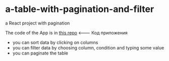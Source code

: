 # a-table-with-pagination-and-filter
a React project with pagination

The code of the App is in [this repo](https://github.com/gennady-bars/React-table-with-pagination-sorting-and-filter) <--- Код приложения

* you can sort data by clicking on columns
* you can filter data by choosing column, condition and typing some value
* you can paginate the table
